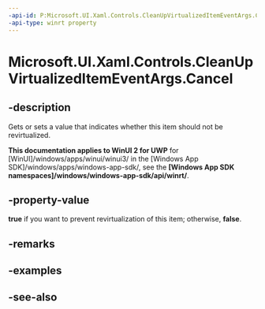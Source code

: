 ```yaml
---
-api-id: P:Microsoft.UI.Xaml.Controls.CleanUpVirtualizedItemEventArgs.Cancel
-api-type: winrt property
---
```


<!-- Property syntax
public bool Cancel { get;  set; }
-->

# Microsoft.UI.Xaml.Controls.CleanUpVirtualizedItemEventArgs.Cancel

## -description
Gets or sets a value that indicates whether this item should not be revirtualized.

**This documentation applies to WinUI 2 for UWP** for [WinUI]/windows/apps/winui/winui3/ in the [Windows App SDK]/windows/apps/windows-app-sdk/, see the **[Windows App SDK namespaces]/windows/windows-app-sdk/api/winrt/**.

## -property-value
**true** if you want to prevent revirtualization of this item; otherwise, **false**.

## -remarks

## -examples

## -see-also
